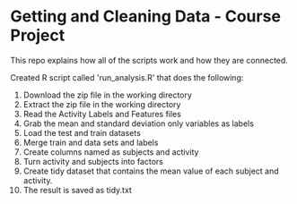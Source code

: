 # Getting and Cleaning Data - Course Project

This repo explains how all of the scripts work and how they are connected.

Created R script called 'run_analysis.R' that does the following:

1.	Download the zip file in the working directory
2.	Extract the zip file in the working directory
3.	Read the Activity Labels and Features files 
4.	Grab the mean and standard deviation only variables as labels
5.	Load the test and train datasets 
6.	Merge train and data sets and labels 
7.	Create columns named as subjects and activity
8.	Turn activity and subjects into factors 
9.	Create tidy dataset that contains the mean value of each subject and activity. 
10.	The result is saved as tidy.txt 



